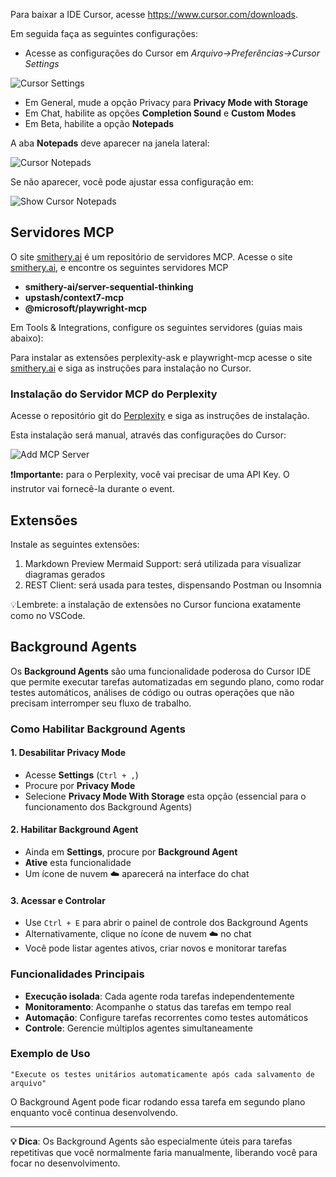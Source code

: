 Para baixar a IDE Cursor, acesse https://www.cursor.com/downloads.

Em seguida faça as seguintes configurações:

- Acesse as configurações do Cursor em *Arquivo->Preferências->Cursor Settings*

![Cursor Settings](images/cursor-settings.png)

- Em General, mude a opção Privacy para **Privacy Mode with Storage**
- Em Chat, habilite as opções **Completion Sound** e **Custom Modes**
- Em Beta, habilite a opção **Notepads**

A aba **Notepads** deve aparecer na janela lateral:

![Cursor Notepads](images/cursor-notepads.png)

Se não aparecer, você pode ajustar essa configuração em:

![Show Cursor Notepads](images/cursor-notepads-show.png)

## Servidores MCP

O site [smithery.ai](https://smithery.ai) é um repositório de servidores MCP. Acesse o site [smithery.ai](https://smithery.ai), e encontre os seguintes servidores MCP
 - **smithery-ai/server-sequential-thinking**
 - **upstash/context7-mcp**
 - **@microsoft/playwright-mcp**

 Em Tools & Integrations, configure os seguintes servidores (guias mais abaixo):

Para instalar as extensões perplexity-ask e playwright-mcp acesse o site [smithery.ai](https://smithery.ai) e siga as instruções para instalação no Cursor.


### Instalação do Servidor MCP do Perplexity

Acesse o repositório git do [Perplexity](https://github.com/ppl-ai/modelcontextprotocol/tree/main) e siga as instruções de instalação.

Esta instalação será manual, através das configurações do Cursor:

![Add MCP Server](images/cursor-config-mcp.png)


❗**Importante:** para o Perplexity, você vai precisar de uma API Key. O instrutor vai fornecê-la durante o event.

## Extensões

Instale as seguintes extensões:
1. Markdown Preview Mermaid Support: será utilizada para visualizar diagramas gerados
2. REST Client: será usada para testes, dispensando Postman ou Insomnia

💡Lembrete: a instalação de extensões no Cursor funciona exatamente como no VSCode.

## Background Agents

Os **Background Agents** são uma funcionalidade poderosa do Cursor IDE que permite executar tarefas automatizadas em segundo plano, como rodar testes automáticos, análises de código ou outras operações que não precisam interromper seu fluxo de trabalho.

### Como Habilitar Background Agents

#### 1. Desabilitar Privacy Mode
- Acesse **Settings** (`Ctrl + ,`)
- Procure por **Privacy Mode** 
- Selecione **Privacy Mode With Storage** esta opção (essencial para o funcionamento dos Background Agents)

#### 2. Habilitar Background Agent
- Ainda em **Settings**, procure por **Background Agent**
- **Ative** esta funcionalidade
- Um ícone de nuvem ☁️ aparecerá na interface do chat

#### 3. Acessar e Controlar
- Use `Ctrl + E` para abrir o painel de controle dos Background Agents
- Alternativamente, clique no ícone de nuvem ☁️ no chat
- Você pode listar agentes ativos, criar novos e monitorar tarefas

### Funcionalidades Principais

- **Execução isolada**: Cada agente roda tarefas independentemente
- **Monitoramento**: Acompanhe o status das tarefas em tempo real  
- **Automação**: Configure tarefas recorrentes como testes automáticos
- **Controle**: Gerencie múltiplos agentes simultaneamente

### Exemplo de Uso

```
"Execute os testes unitários automaticamente após cada salvamento de arquivo"
```

O Background Agent pode ficar rodando essa tarefa em segundo plano enquanto você continua desenvolvendo.

---

**💡 Dica**: Os Background Agents são especialmente úteis para tarefas repetitivas que você normalmente faria manualmente, liberando você para focar no desenvolvimento. 
